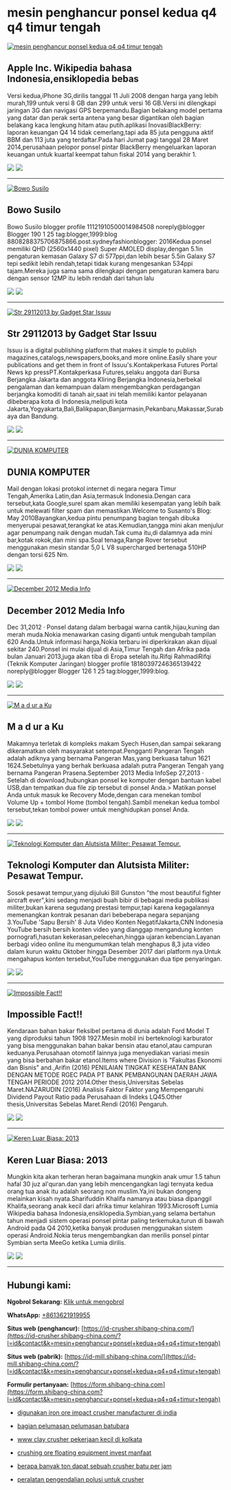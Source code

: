 # mesin penghancur ponsel kedua q4 q4 timur tengah

<a href="https://swt.shibang-china.com/?l=id&img&k=mesin+penghancur+ponsel+kedua+q4+q4+timur+tengah" target="_blank">![mesin penghancur ponsel kedua q4 q4 timur tengah](http://static.shibang-china.com/all-800x300/163.jpg)</a>

## Apple Inc. Wikipedia bahasa Indonesia,ensiklopedia bebas
Versi kedua,iPhone 3G,dirilis tanggal 11 Juli 2008 dengan harga yang lebih murah,199 untuk versi 8 GB dan 299 untuk versi 16 GB.Versi ini dilengkapi jaringan 3G dan navigasi GPS berpemandu.Bagian belakang model pertama yang datar dan perak serta antena yang besar digantikan oleh bagian belakang kaca lengkung hitam atau putih.aplikasi InovasiBlackBerry: laporan keuangan Q4 14 tidak cemerlang,tapi ada 85 juta pengguna aktif BBM dan 113 juta yang terdaftar.Pada hari Jumat pagi tanggal 28 Maret 2014,perusahaan pelopor ponsel pintar BlackBerry mengeluarkan laporan keuangan untuk kuartal keempat tahun fiskal 2014 yang berakhir 1.


<a href="https://whatsapp.shibangsoft.com/WhatsApp.php" target="_blank" title="WhatsApp">![](http://static.shibang-china.com/icon/whatsapp.png)</a> <a href="https://swt.shibang-china.com/?l=id&icon&k=mesin+penghancur+ponsel+kedua+q4+q4+timur+tengah" target="_blank">![](http://static.shibang-china.com/icon/chat-id.png)</a>

---

<a href="https://swt.shibang-china.com/?l=id&img&k=mesin+penghancur+ponsel+kedua+q4+q4+timur+tengah" target="_blank">![Bowo Susilo](http://static.shibang-china.com/all-800x300/810.jpg)</a>

## Bowo Susilo
Bowo Susilo blogger profile 11121910500014984508 noreply@blogger Blogger 190 1 25 tag:blogger,1999:blog 8808288375706875866.post.sydneyfashionblogger: 2016Kedua ponsel memiliki QHD (2560x1440 pixel) Super AMOLED display,dengan 5.1in pengaturan kemasan Galaxy S7 di 577ppi,dan lebih besar 5.5in Galaxy S7 tepi sedikit lebih rendah,tetapi tidak kurang mengesankan 534ppi tajam.Mereka juga sama sama dilengkapi dengan pengaturan kamera baru dengan sensor 12MP itu lebih rendah dari tahun lalu


<a href="https://whatsapp.shibangsoft.com/WhatsApp.php" target="_blank" title="WhatsApp">![](http://static.shibang-china.com/icon/whatsapp.png)</a> <a href="https://swt.shibang-china.com/?l=id&icon&k=mesin+penghancur+ponsel+kedua+q4+q4+timur+tengah" target="_blank">![](http://static.shibang-china.com/icon/chat-id.png)</a>

---

<a href="https://swt.shibang-china.com/?l=id&img&k=mesin+penghancur+ponsel+kedua+q4+q4+timur+tengah" target="_blank">![Str 29112013 by Gadget Star Issuu](http://static.shibang-china.com/all-800x300/655.jpg)</a>

## Str 29112013 by Gadget Star Issuu
Issuu is a digital publishing platform that makes it simple to publish magazines,catalogs,newspapers,books,and more online.Easily share your publications and get them in front of Issuu's.Kontakperkasa Futures Portal News kp pressPT.Kontakperkasa Futures,selaku anggota dari Bursa Berjangka Jakarta dan anggota Kliring Berjangka Indonesia,berbekal pengalaman dan kemampuan dalam mengembangkan perdagangan berjangka komoditi di tanah air,saat ini telah memiliki kantor pelayanan dibeberapa kota di Indonesia,meliputi kota Jakarta,Yogyakarta,Bali,Balikpapan,Banjarmasin,Pekanbaru,Makassar,Surabaya dan Bandung.


<a href="https://whatsapp.shibangsoft.com/WhatsApp.php" target="_blank" title="WhatsApp">![](http://static.shibang-china.com/icon/whatsapp.png)</a> <a href="https://swt.shibang-china.com/?l=id&icon&k=mesin+penghancur+ponsel+kedua+q4+q4+timur+tengah" target="_blank">![](http://static.shibang-china.com/icon/chat-id.png)</a>

---

<a href="https://swt.shibang-china.com/?l=id&img&k=mesin+penghancur+ponsel+kedua+q4+q4+timur+tengah" target="_blank">![DUNIA KOMPUTER](http://static.shibang-china.com/all-800x300/35.jpg)</a>

## DUNIA KOMPUTER
Mail dengan lokasi protokol internet di negara negara Timur Tengah,Amerika Latin,dan Asia,termasuk Indonesia.Dengan cara tersebut,kata Google,surel spam akan memiliki kesempatan yang lebih baik untuk melewati filter spam dan memastikan.Welcome to Susanto's Blog: May 2010Bayangkan,kedua pintu penumpang bagian tengah dibuka menyerupai pesawat,terangkat ke atas.Kemudian,tangga mini akan menjulur agar penumpang naik dengan mudah.Tak cuma itu,di dalamnya ada mini bar,kotak rokok,dan mini spa.Soal tenaga,Range Rover tersebut menggunakan mesin standar 5,0 L V8 supercharged bertenaga 510HP dengan torsi 625 Nm.


<a href="https://whatsapp.shibangsoft.com/WhatsApp.php" target="_blank" title="WhatsApp">![](http://static.shibang-china.com/icon/whatsapp.png)</a> <a href="https://swt.shibang-china.com/?l=id&icon&k=mesin+penghancur+ponsel+kedua+q4+q4+timur+tengah" target="_blank">![](http://static.shibang-china.com/icon/chat-id.png)</a>

---

<a href="https://swt.shibang-china.com/?l=id&img&k=mesin+penghancur+ponsel+kedua+q4+q4+timur+tengah" target="_blank">![December 2012 Media Info](http://static.shibang-china.com/all-800x300/451.jpg)</a>

## December 2012 Media Info
Dec 31,2012 · Ponsel datang dalam berbagai warna cantik,hijau,kuning dan merah muda.Nokia menawarkan casing diganti untuk mengubah tampilan 620 Anda.Untuk informasi harga,Nokia terbaru ini diperkirakan akan dijual sekitar 240.Ponsel ini mulai dijual di Asia,Timur Tengah dan Afrika pada bulan Januari 2013,juga akan tiba di Eropa setelah itu.Rifqi RahmadiRifqi (Teknik Komputer Jaringan) blogger profile 18180397246365139422 noreply@blogger Blogger 126 1 25 tag:blogger,1999:blog.


<a href="https://whatsapp.shibangsoft.com/WhatsApp.php" target="_blank" title="WhatsApp">![](http://static.shibang-china.com/icon/whatsapp.png)</a> <a href="https://swt.shibang-china.com/?l=id&icon&k=mesin+penghancur+ponsel+kedua+q4+q4+timur+tengah" target="_blank">![](http://static.shibang-china.com/icon/chat-id.png)</a>

---

<a href="https://swt.shibang-china.com/?l=id&img&k=mesin+penghancur+ponsel+kedua+q4+q4+timur+tengah" target="_blank">![M a d ur a Ku](http://static.shibang-china.com/all-800x300/1026.jpg)</a>

## M a d ur a Ku
Makamnya terletak di kompleks makam Syech Husen,dan sampai sekarang dikeramatkan oleh masyarakat setempat.Pengganti Pangeran Tengah adalah adiknya yang bernama Pangeran Mas,yang berkuasa tahun 1621 1624.Sebetulnya yang berhak berkuasa adalah putra Pangeran Tengah yang bernama Pangeran Prasena.September 2013 Media InfoSep 27,2013 · Setelah di download,hubungkan ponsel ke komputer dengan bantuan kabel USB,dan tempatkan dua file zip tersebut di ponsel Anda.> Matikan ponsel Anda untuk masuk ke Recovery Mode,dengan cara menekan tombol Volume Up + tombol Home (tombol tengah).Sambil menekan kedua tombol tersebut,tekan tombol power untuk menghidupkan ponsel Anda.


<a href="https://whatsapp.shibangsoft.com/WhatsApp.php" target="_blank" title="WhatsApp">![](http://static.shibang-china.com/icon/whatsapp.png)</a> <a href="https://swt.shibang-china.com/?l=id&icon&k=mesin+penghancur+ponsel+kedua+q4+q4+timur+tengah" target="_blank">![](http://static.shibang-china.com/icon/chat-id.png)</a>

---

<a href="https://swt.shibang-china.com/?l=id&img&k=mesin+penghancur+ponsel+kedua+q4+q4+timur+tengah" target="_blank">![Teknologi Komputer dan Alutsista Militer: Pesawat Tempur.](http://static.shibang-china.com/all-800x300/721.jpg)</a>

## Teknologi Komputer dan Alutsista Militer: Pesawat Tempur.
Sosok pesawat tempur,yang dijuluki Bill Gunston "the most beautiful fighter aircraft ever",kini sedang menjadi buah bibir di bebagai media publikasi militer,bukan karena segudang prestasi tempur,tapi karena kegagalannya memenangkan kontrak pesanan dari bebeberapa negara sepanjang 3.YouTube 'Sapu Bersih' 8 Juta Video Konten NegatifJakarta,CNN Indonesia YouTube bersih bersih konten video yang dianggap mengandung konten pornografi,hasutan kekerasan,pelecehan,hingga ujaran kebencian.Layanan berbagi video online itu mengumumkan telah menghapus 8,3 juta video dalam kurun waktu Oktober hingga Desember 2017 dari platform nya.Untuk mengahapus konten tersebut,YouTube menggunakan dua tipe penyaringan.


<a href="https://whatsapp.shibangsoft.com/WhatsApp.php" target="_blank" title="WhatsApp">![](http://static.shibang-china.com/icon/whatsapp.png)</a> <a href="https://swt.shibang-china.com/?l=id&icon&k=mesin+penghancur+ponsel+kedua+q4+q4+timur+tengah" target="_blank">![](http://static.shibang-china.com/icon/chat-id.png)</a>

---

<a href="https://swt.shibang-china.com/?l=id&img&k=mesin+penghancur+ponsel+kedua+q4+q4+timur+tengah" target="_blank">![Impossible Fact!!](http://static.shibang-china.com/all-800x300/1154.jpg)</a>

## Impossible Fact!!
Kendaraan bahan bakar fleksibel pertama di dunia adalah Ford Model T yang diproduksi tahun 1908 1927.Mesin mobil ini berteknologi karburator yang bisa menggunakan bahan bakar bensin atau etanol,atau campuran keduanya.Perusahaan otomotif lainnya juga menyediakan variasi mesin yang bisa berbahan bakar etanol.Items where Division is "Fakultas Ekonomi dan Bisnis" and.,Arifin (2016) PENILAIAN TINGKAT KESEHATAN BANK DENGAN METODE RGEC PADA PT BANK PEMBANGUNAN DAERAH JAWA TENGAH PERIODE 2012 2014.Other thesis,Universitas Sebelas Maret.NAZARUDIN (2016) Analisis Faktor Faktor yang Mempengaruhi Dividend Payout Ratio pada Perusahaan di Indeks LQ45.Other thesis,Universitas Sebelas Maret.Rendi (2016) Pengaruh.


<a href="https://whatsapp.shibangsoft.com/WhatsApp.php" target="_blank" title="WhatsApp">![](http://static.shibang-china.com/icon/whatsapp.png)</a> <a href="https://swt.shibang-china.com/?l=id&icon&k=mesin+penghancur+ponsel+kedua+q4+q4+timur+tengah" target="_blank">![](http://static.shibang-china.com/icon/chat-id.png)</a>

---

<a href="https://swt.shibang-china.com/?l=id&img&k=mesin+penghancur+ponsel+kedua+q4+q4+timur+tengah" target="_blank">![Keren Luar Biasa: 2013](http://static.shibang-china.com/all-800x300/52.jpg)</a>

## Keren Luar Biasa: 2013
Mungkin kita akan terheran heran bagaimana mungkin anak umur 1.5 tahun hafal 30 juz al'quran.dan yang lebih mencengangkan lagi ternyata kedua orang tua anak itu adalah seorang non muslim.Ya,ini bukan dongeng melainkan kisah nyata.Sharifuddin Khalifa namanya atau biasa dipanggil Khalifa,seorang anak kecil dari afrika timur kelahiran 1993.Microsoft Lumia Wikipedia bahasa Indonesia,ensiklopedia.Symbian,yang selama bertahun tahun menjadi sistem operasi ponsel pintar paling terkemuka,turun di bawah Android pada Q4 2010,ketika banyak produsen menggunakan sistem operasi Android.Nokia terus mengembangkan dan merilis ponsel pintar Symbian serta MeeGo ketika Lumia dirilis.


<a href="https://whatsapp.shibangsoft.com/WhatsApp.php" target="_blank" title="WhatsApp">![](http://static.shibang-china.com/icon/whatsapp.png)</a> <a href="https://swt.shibang-china.com/?l=id&icon&k=mesin+penghancur+ponsel+kedua+q4+q4+timur+tengah" target="_blank">![](http://static.shibang-china.com/icon/chat-id.png)</a>

---
## Hubungi kami:

**Ngobrol Sekarang:** [Klik untuk mengobrol](https://swt.shibang-china.com?l=id&contact&k=mesin+penghancur+ponsel+kedua+q4+q4+timur+tengah)

**WhatsApp:**  [+8613621919955](https://whatsapp.shibangsoft.com/WhatsApp.php)

**Situs web (penghancur):** [https://id-crusher.shibang-china.com/](https://id-crusher.shibang-china.com/?l=id&contact&k=mesin+penghancur+ponsel+kedua+q4+q4+timur+tengah)

**Situs web (pabrik):** [https://id-mill.shibang-china.com/](https://id-mill.shibang-china.com/?l=id&contact&k=mesin+penghancur+ponsel+kedua+q4+q4+timur+tengah)

**Formulir pertanyaan:** [https://form.shibang-china.com](https://form.shibang-china.com?l=id&contact&k=mesin+penghancur+ponsel+kedua+q4+q4+timur+tengah)

* [digunakan iron ore impact crusher manufacturer di india](../14/digunakan%20iron%20ore%20impact%20crusher%20manufacturer%20di%20india.md)

* [bagian pelumasan pelumasan batubara](../11/bagian%20pelumasan%20pelumasan%20batubara.md)

* [www clay crusher pekerjaan kecil di kolkata](../15/www%20clay%20crusher%20pekerjaan%20kecil%20di%20kolkata.md)

* [crushing ore floating equipment invest manfaat](../12/crushing%20ore%20floating%20equipment%20invest%20manfaat.md)

* [berapa banyak ton dapat sebuah crusher batu per jam](../14/berapa%20banyak%20ton%20dapat%20sebuah%20crusher%20batu%20per%20jam.md)

* [peralatan pengendalian polusi untuk crusher](../15/peralatan%20pengendalian%20polusi%20untuk%20crusher.md)